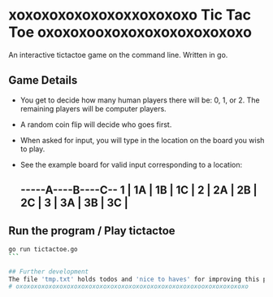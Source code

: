 
# xoxoxoxoxoxoxoxxoxoxoxo Tic Tac Toe oxoxoxooxoxoxoxoxoxoxoxoxo

An interactive tictactoe game on the command line. Written in go.

## Game Details
 - You get to decide how many human players there will be: 0, 1, or 2. The remaining players will be computer players.
 - A random coin flip will decide who goes first.
 - When asked for input, you will type in the location on the board you wish to play.
 - See the example board for valid input corresponding to a location:

	-----A----B----C--
	 1 | 1A | 1B | 1C |
	 2 | 2A | 2B | 2C |
	 3 | 3A | 3B | 3C |
	-------------------

## Run the program / Play tictactoe
````bash
go run tictactoe.go
```

## Further development
The file 'tmp.txt' holds todos and 'nice to haves' for improving this program. It is currently in a polished working state and all code can always be improved upon (: . 
# oxoxoxoxoxoxoxoxoxoxoxoxoxoxoxoxoxoxoxoxoxoxoxoxoxooxoxoxoxoxoxo
